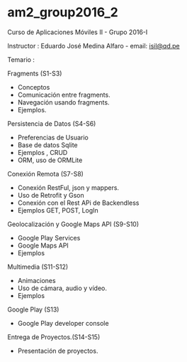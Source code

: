 # am2_group2016_2
Curso de Aplicaciones Móviles II - Grupo 2016-I

Instructor : Eduardo José Medina Alfaro - email: isil@qd.pe

Temario :

Fragments (S1-S3)

- Conceptos
- Comunicación entre fragments.
- Navegación usando fragments.
- Ejemplos.

Persistencia de Datos (S4-S6)
- Preferencias de Usuario
- Base de datos Sqlite
- Ejemplos , CRUD
- ORM, uso de ORMLite

Conexión Remota (S7-S8)
- Conexión RestFul, json y mappers.
- Uso de Retrofit y Gson
- Conexión con el Rest APi de Backendless
- Ejemplos GET, POST, LogIn

Geolocalización y Google Maps API (S9-S10)
- Google Play Services
- Google Maps API
- Ejemplos

Multimedia (S11-S12)
- Animaciones
- Uso de cámara, audio y vídeo.
- Ejemplos

Google Play (S13)
- Google Play developer console

Entrega de Proyectos.(S14-S15)
- Presentación de proyectos.

